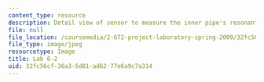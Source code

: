 ```yaml
---
content_type: resource
description: Detail view of sensor to measure the inner pipe's resonant frequency.
file: null
file_location: /coursemedia/2-672-project-laboratory-spring-2009/32fc56cf36a35d81ad6277e6a9c7a314_lab6-2.jpg
file_type: image/jpeg
resourcetype: Image
title: Lab 6-2
uid: 32fc56cf-36a3-5d81-ad62-77e6a9c7a314
---
```


